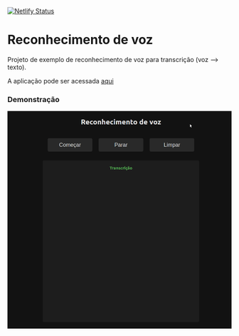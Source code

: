 [![Netlify Status](https://api.netlify.com/api/v1/badges/87b4f251-1640-436d-b862-85c6785515ef/deploy-status)](https://app.netlify.com/sites/fala-ae/deploys)

# **Reconhecimento de voz**

Projeto de exemplo de reconhecimento de voz para transcrição (voz --> texto).

A aplicação pode ser acessada [aqui](https://fala-ae.netlify.app/)

### **Demonstração**

![example](./example.gif)
